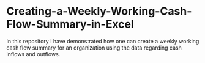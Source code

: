 # Creating-a-Weekly-Working-Cash-Flow-Summary-in-Excel
In this repository I have demonstrated how one can create a weekly working cash flow summary for an organization using the data regarding cash inflows and outflows.
